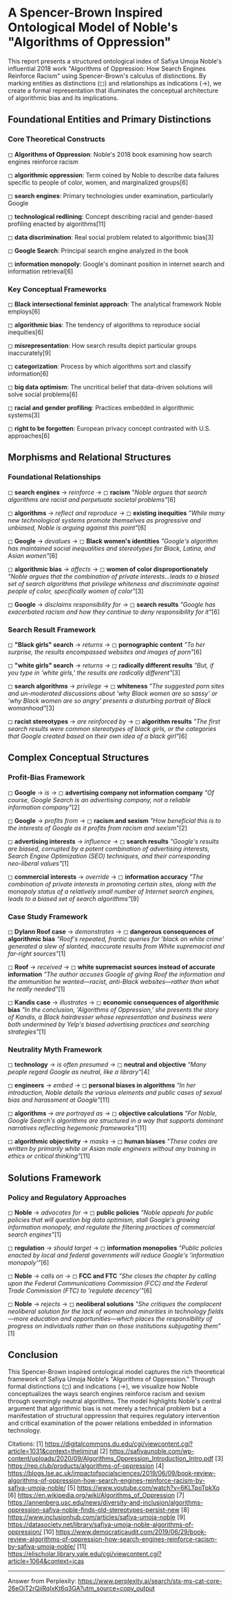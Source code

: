 # A Spencer-Brown Inspired Ontological Model of Noble's "Algorithms of Oppression"

This report presents a structured ontological index of Safiya Umoja Noble's influential 2018 work "Algorithms of Oppression: How Search Engines Reinforce Racism" using Spencer-Brown's calculus of distinctions. By marking entities as distinctions (◻) and relationships as indications (→), we create a formal representation that illuminates the conceptual architecture of algorithmic bias and its implications.

## Foundational Entities and Primary Distinctions

### Core Theoretical Constructs

◻ **Algorithms of Oppression**: Noble's 2018 book examining how search engines reinforce racism

◻ **algorithmic oppression**: Term coined by Noble to describe data failures specific to people of color, women, and marginalized groups[6]

◻ **search engines**: Primary technologies under examination, particularly Google

◻ **technological redlining**: Concept describing racial and gender-based profiling enacted by algorithms[11]

◻ **data discrimination**: Real social problem related to algorithmic bias[3]

◻ **Google Search**: Principal search engine analyzed in the book

◻ **information monopoly**: Google's dominant position in internet search and information retrieval[6]

### Key Conceptual Frameworks

◻ **Black intersectional feminist approach**: The analytical framework Noble employs[6]

◻ **algorithmic bias**: The tendency of algorithms to reproduce social inequities[6]

◻ **misrepresentation**: How search results depict particular groups inaccurately[9]

◻ **categorization**: Process by which algorithms sort and classify information[6]

◻ **big data optimism**: The uncritical belief that data-driven solutions will solve social problems[6]

◻ **racial and gender profiling**: Practices embedded in algorithmic systems[3]

◻ **right to be forgotten**: European privacy concept contrasted with U.S. approaches[6]

## Morphisms and Relational Structures

### Foundational Relationships

◻ **search engines** → *reinforce* → ◻ **racism**
   *"Noble argues that search algorithms are racist and perpetuate societal problems"*[6]

◻ **algorithms** → *reflect and reproduce* → ◻ **existing inequities**
   *"While many new technological systems promote themselves as progressive and unbiased, Noble is arguing against this point"*[6]

◻ **Google** → *devalues* → ◻ **Black women's identities**
   *"Google's algorithm has maintained social inequalities and stereotypes for Black, Latina, and Asian women"*[6]

◻ **algorithmic bias** → *affects* → ◻ **women of color disproportionately**
   *"Noble argues that the combination of private interests...leads to a biased set of search algorithms that privilege whiteness and discriminate against people of color, specifically women of color"*[3]

◻ **Google** → *disclaims responsibility for* → ◻ **search results**
   *"Google has exacerbated racism and how they continue to deny responsibility for it"*[6]

### Search Result Framework

◻ **"Black girls" search** → *returns* → ◻ **pornographic content**
   *"To her surprise, the results encompassed websites and images of porn"*[6]

◻ **"white girls" search** → *returns* → ◻ **radically different results**
   *"But, if you type in 'white girls,' the results are radically different"*[3]

◻ **search algorithms** → *privilege* → ◻ **whiteness**
   *"The suggested porn sites and un-moderated discussions about 'why Black women are so sassy' or 'why Black women are so angry' presents a disturbing portrait of Black womanhood"*[3]

◻ **racist stereotypes** → *are reinforced by* → ◻ **algorithm results**
   *"The first search results were common stereotypes of black girls, or the categories that Google created based on their own idea of a black girl"*[6]

## Complex Conceptual Structures

### Profit-Bias Framework

◻ **Google** → *is* → ◻ **advertising company not information company**
   *"Of course, Google Search is an advertising company, not a reliable information company"*[2]

◻ **Google** → *profits from* → ◻ **racism and sexism**
   *"How beneficial this is to the interests of Google as it profits from racism and sexism"*[2]

◻ **advertising interests** → *influence* → ◻ **search results**
   *"Google's results are biased, corrupted by a potent combination of advertising interests, Search Engine Optimization (SEO) techniques, and their corresponding neo-liberal values"*[1]

◻ **commercial interests** → *override* → ◻ **information accuracy**
   *"The combination of private interests in promoting certain sites, along with the monopoly status of a relatively small number of Internet search engines, leads to a biased set of search algorithms"*[9]

### Case Study Framework

◻ **Dylann Roof case** → *demonstrates* → ◻ **dangerous consequences of algorithmic bias**
   *"Roof's repeated, frantic queries for 'black on white crime' generated a slew of slanted, inaccurate results from White supremacist and far-right sources"*[1]

◻ **Roof** → *received* → ◻ **white supremacist sources instead of accurate information**
   *"The author accuses Google of giving Roof the information and the ammunition he wanted—racist, anti-Black websites—rather than what he really needed"*[1]

◻ **Kandis case** → *illustrates* → ◻ **economic consequences of algorithmic bias**
   *"In the conclusion, 'Algorithms of Oppression,' she presents the story of Kandis, a Black hairdresser whose representation and business were both undermined by Yelp's biased advertising practices and searching strategies"*[1]

### Neutrality Myth Framework

◻ **technology** → *is often presumed* → ◻ **neutral and objective**
   *"Many people regard Google as neutral, like a library"*[4]

◻ **engineers** → *embed* → ◻ **personal biases in algorithms**
   *"In her introduction, Noble details the various elements and public cases of sexual bias and harassment at Google"*[11]

◻ **algorithms** → *are portrayed as* → ◻ **objective calculations**
   *"For Noble, Google Search's algorithms are structured in a way that supports dominant narratives reflecting hegemonic frameworks"*[11]

◻ **algorithmic objectivity** → *masks* → ◻ **human biases**
   *"These codes are written by primarily white or Asian male engineers without any training in ethics or critical thinking"*[11]

## Solutions Framework

### Policy and Regulatory Approaches

◻ **Noble** → *advocates for* → ◻ **public policies**
   *"Noble appeals for public policies that will question big data optimism, stall Google's growing information monopoly, and regulate the filtering practices of commercial search engines"*[1]

◻ **regulation** → *should target* → ◻ **information monopolies**
   *"Public policies enacted by local and federal governments will reduce Google's 'information monopoly'"*[6]

◻ **Noble** → *calls on* → ◻ **FCC and FTC**
   *"She closes the chapter by calling upon the Federal Communications Commission (FCC) and the Federal Trade Commission (FTC) to 'regulate decency'"*[6]

◻ **Noble** → *rejects* → ◻ **neoliberal solutions**
   *"She critiques the complacent neoliberal solution for the lack of women and minorities in technology fields—more education and opportunities—which places the responsibility of progress on individuals rather than on those institutions subjugating them"*[1]

## Conclusion

This Spencer-Brown inspired ontological model captures the rich theoretical framework of Safiya Umoja Noble's "Algorithms of Oppression." Through formal distinctions (◻) and indications (→), we visualize how Noble conceptualizes the ways search engines reinforce racism and sexism through seemingly neutral algorithms. The model highlights Noble's central argument that algorithmic bias is not merely a technical problem but a manifestation of structural oppression that requires regulatory intervention and critical examination of the power relations embedded in information technology.

Citations:
[1] https://digitalcommons.du.edu/cgi/viewcontent.cgi?article=1031&context=theliminal
[2] https://safiyaunoble.com/wp-content/uploads/2020/09/Algorithms_Oppression_Introduction_Intro.pdf
[3] https://rep.club/products/algorithms-of-oppression
[4] https://blogs.lse.ac.uk/impactofsocialsciences/2019/06/09/book-review-algorithms-of-oppression-how-search-engines-reinforce-racism-by-safiya-umoja-noble/
[5] https://www.youtube.com/watch?v=6KLTpoTpkXo
[6] https://en.wikipedia.org/wiki/Algorithms_of_Oppression
[7] https://annenberg.usc.edu/news/diversity-and-inclusion/algorithms-oppression-safiya-noble-finds-old-stereotypes-persist-new
[8] https://www.inclusionhub.com/articles/safiya-umoja-noble
[9] https://datasociety.net/library/safiya-umoja-noble-algorithms-of-oppression/
[10] https://www.democraticaudit.com/2019/06/29/book-review-algorithms-of-oppression-how-search-engines-reinforce-racism-by-safiya-umoja-noble/
[11] https://elischolar.library.yale.edu/cgi/viewcontent.cgi?article=1064&context=jcas

---
Answer from Perplexity: https://www.perplexity.ai/search/sts-ms-cat-core-26eOjT2rQjiRqIxKt6q3GA?utm_source=copy_output